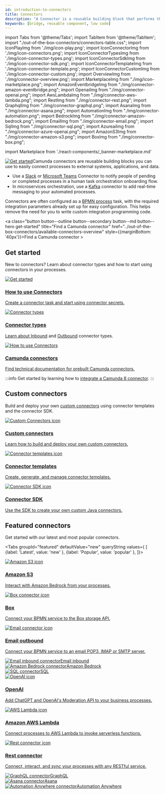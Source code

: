 ```yaml
---
id: introduction-to-connectors
title: Connectors
description: "A Connector is a reusable building block that performs the integration with an external system and works out of the box."
keywords: [bridge, reusable component, low code]
---
```


import Tabs from '@theme/Tabs';
import TabItem from '@theme/TabItem';
import "./out-of-the-box-connectors/connectors-table.css";
import IconPlayImg from './img/icon-play.png';
import IconConnectorImg from './img/icon-connectors.png';
import IconConnectorTypesImg from './img/icon-connector-types.png';
import IconConnectorSdkImg from './img/icon-connector-sdk.png';
import IconConnectorTemplateImg from './img/icon-connector-template.png';
import IconConnectorCustomImg from './img/icon-connector-custom.png';
import OverviewImg from './img/connector-overview.png';
import MarketplaceImg from "./img/icon-marketplace.png";
import AmazonEventbridgeImg from "./img/connector-amazon-eventbridge.png";
import OpenaiImg from "./img/connector-openai.png";
import AwsLambdaImg from "./img/connector-aws-lambda.png";
import RestImg from "./img/connector-rest.png";
import GraphqlImg from "./img/connector-graphql.png";
import AsanaImg from "./img/connector-asana.png";
import AutomationImg from "./img/connector-automation.png";
import BedrockImg from "./img/connector-amazon-bedrock.png";
import EmailImg from "./img/connector-email.png";
import SqlImg from "./img/connector-sql.png";
import AzureaiImg from "./img/connector-azure-openai.png";
import AmazonS3Img from "./img/connector-amazon-s3.png";
import BoxImg from "./img/connector-box.png";

import Marketplace from './react-components/\_banner-marketplace.md'

<p><a title="Find a Camunda connector" href="../out-of-the-box-connectors/available-connectors-overview"><img src={OverviewImg} alt="Get started" style={{border:0,padding:0,paddingLeft:20,margin:0,float: 'right', width: '40%'}} className="fade-in-top-image"/></a>Camunda connectors are reusable building blocks you can use to easily connect processes to external systems, applications, and data.</p>

- Use a [Slack](/components/connectors/out-of-the-box-connectors/slack.md) or [Microsoft Teams](/components/connectors/out-of-the-box-connectors/microsoft-teams.md) Connector to notify people of pending or completed processes in a human task orchestration onboarding flow.
- In microservices orchestration, use a [Kafka](/components/connectors/out-of-the-box-connectors/kafka.md) connector to add real-time messaging to your automated processes.

Connectors are often configured as a [BPMN process](/components/concepts/processes.md) task, with the required integration parameters already set up for easy configuration. This helps remove the need for you to write custom integration programming code.

<a class="button button--outline button--secondary button--md button--hero get-started" title="Find a Camunda connector" href="../out-of-the-box-connectors/available-connectors-overview" style={{marginBottom: '40px'}}>Find a Camunda connector ></a>

## Get started

New to connectors? Learn about connector types and how to start using connectors in your processes.

<div class="connector-grid">
  <a href="../use-connectors" class="connector-card" title="How to use Connectors">
      <img src={IconPlayImg} alt="Get started"/>
    <h3>How to use Connectors</h3>
    <p>Create a connector task and start using connector secrets.</p>
  </a>
    <a href="../connector-types" class="connector-card" title="Connector types">
    <img src={IconConnectorTypesImg} alt="Connector types"/>
    <h3>Connector types</h3>
    <p>Learn about <a href="../use-connectors/inbound" title="Inbound Connectors">Inbound</a> and <a href="../use-connectors/outbound" title="Outbound Connectors">Outbound</a> connector types.</p>
  </a>
    <a href="../out-of-the-box-connectors/available-connectors-overview" class="connector-card" title="Get started with Connectors">
    <img src={IconConnectorImg} alt="How to use Connectors"/>
    <h3>Camunda connectors</h3>
    <p>Find technical documentation for prebuilt Camunda connectors.</p>
  </a>
</div>

:::info
Get started by learning how to [integrate a Camunda 8 connector](/guides/configuring-out-of-the-box-connector.md).
:::

## Custom connectors

Build and deploy your own [custom connectors](../custom-built-connectors/build-connector) using connector templates and the connector SDK.

<div class="connector-grid">
  <a href="../custom-built-connectors/build-connector" class="connector-card" title="Custom Connectors">
    <img src={IconConnectorCustomImg} alt="Custom Connectors icon" class="connector-card-image"/>
    <h3>Custom connectors</h3>
    <p>Learn how to build and deploy your own custom connectors.</p>
  </a>
  <a href="../custom-built-connectors/connector-templates" class="connector-card" title="Connector templates">
    <img src={IconConnectorTemplateImg} alt="Connector templates icon" class="connector-card-image"/>
    <h3>Connector templates</h3>
    <p>Create, generate, and manage connector templates.</p>
  </a>
    <a href="../custom-built-connectors/connector-sdk" class="connector-card" title="Connector SDK">
    <img src={IconConnectorSdkImg} alt="Connector SDK icon" class="connector-card-image"/>
    <h3>Connector SDK</h3>
    <p>Use the SDK to create your own custom Java connectors.</p>
  </a>
</div>

## Featured connectors

Get started with our latest and most popular connectors.

<Tabs groupId="featured" defaultValue="new" queryString values={
[
{label: 'Latest', value: 'new' },
{label: 'Popular', value: 'popular' },
]}>
<TabItem value="new">

<div class="connector-grid">
  <a href="../out-of-the-box-connectors/amazon-s3" class="connector-card" title="Amazon S3">
    <img src={AmazonS3Img} alt="Amazon S3 icon" class="connector-card-image"/>
    <h3>Amazon S3</h3>
    <p>Interact with Amazon Bedrock from your processes.</p>
  </a>
  <a href="../out-of-the-box-connectors/box" class="connector-card" title="Box connector">
    <img src={BoxImg} alt="Box connector icon" class="connector-card-image"/>
    <h3>Box</h3>
    <p>Connect your BPMN service to the Box storage API.</p>
  </a>
  <a href="../out-of-the-box-connectors/email/?email=outbound" class="connector-card" title="Email connector">
    <img src={EmailImg} alt="Email connector icon" class="connector-card-image"/>
    <h3>Email outbound</h3>
    <p>Connect your BPMN service to an email POP3, IMAP or SMTP server.</p>
  </a>
</div>

<div class="connector-small-grid">
  <a href="../out-of-the-box-connectors/email/?email=inbound" class="connector-small-link">
    <div class="connector-small">
      <img src={EmailImg} alt="Email inbound connector"/>Email inbound
    </div>
  </a>
  <a href="../out-of-the-box-connectors/amazon-bedrock" class="connector-small-link">
    <div class="connector-small">
      <img src={BedrockImg} alt="Amazon Bedrock connector"/>Amazon Bedrock
    </div>
  </a>
  <a href="../out-of-the-box-connectors/sql" class="connector-small-link">
    <div class="connector-small">
      <img src={SqlImg} alt="SQL connector"/>SQL
    </div>
  </a>

</div>

</TabItem>
<TabItem value="popular">

<div class="connector-grid">
  <a href="../out-of-the-box-connectors/openai" class="connector-card" title="OpenAI">
    <img src={OpenaiImg} alt="OpenAI icon" class="connector-card-image"/>
    <h3>OpenAI</h3>
    <p>Add ChatGPT and OpenAI's Moderation API to your business processes.</p>
  </a>
  <a href="../out-of-the-box-connectors/aws-lambda" class="connector-card" title="AWS Lambda">
    <img src={AwsLambdaImg} alt="AWS Lambda icon" class="connector-card-image"/>
    <h3>Amazon AWS Lambda</h3>
    <p>Connect processes to AWS Lambda to invoke serverless functions.</p>
  </a>
    <a href="../protocol/rest" class="connector-card" title="Connector SDK">
    <img src={RestImg} alt="Rest connector icon" class="connector-card-image"/>
    <h3>Rest connector</h3>
    <p>Connect, interact, and sync your processes with any RESTful service.</p>
  </a>
</div>

<div class="connector-small-grid">
  <a href="../protocol/graphql" class="connector-small-link">
    <div class="connector-small">
      <img src={GraphqlImg} alt="GraphQL connector"/>GraphQL
    </div>
  </a>
  <a href="../out-of-the-box-connectors/asana" class="connector-small-link">
    <div class="connector-small">
      <img src={AsanaImg} alt="Asana connector"/>Asana
    </div>
  </a>
  <a href="../out-of-the-box-connectors/automation-anywhere" class="connector-small-link">
    <div class="connector-small">
      <img src={AutomationImg} alt="Automation Anywhere connector"/>Automation Anywhere
    </div>
  </a>
</div>

</TabItem>

</Tabs>

<Marketplace/>
